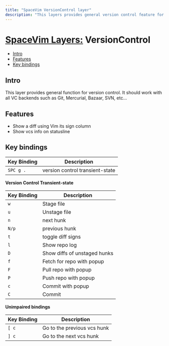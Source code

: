 ```yaml
---
title: "SpaceVim VersionControl layer"
description: "This layers provides general version control feature for vim. It should work with all VC backends such as Git, Mercurial, Bazaar, SVN, etc…"
---
```


# [SpaceVim Layers:](https://spacevim.org/layers) VersionControl

<!-- vim-markdown-toc GFM -->

- [Intro](#intro)
- [Features](#features)
- [Key bindings](#key-bindings)

<!-- vim-markdown-toc -->

## Intro

  This layer provides general function for version control. It should work with all VC backends such as Git, Mercurial, Bazaar, SVN, etc…

## Features

- Show a diff using Vim its sign column
- Show vcs info on statusline

## Key bindings

| Key Binding | Description                     |
| ----------- | ------------------------------- |
| `SPC g .`   | version control transient-state |

**Version Control Transient-state**

| Key Binding | Description                  |
| ----------- | ---------------------------- |
| `w`         | Stage file                   |
| `u`         | Unstage file                 |
| `n`         | next hunk                    |
| `N/p`       | previous hunk                |
| `t`         | toggle diff signs            |
| `l`         | Show repo log                |
| `D`         | Show diffs of unstaged hunks |
| `f`         | Fetch for repo with popup    |
| `F`         | Pull repo with popup         |
| `P`         | Push repo with popup         |
| `c`         | Commit with popup            |
| `C`         | Commit                       |

**Unimpaired bindings**

| Key Binding | Description                 |
| ----------- | --------------------------- |
| `[ c`       | Go to the previous vcs hunk |
| `] c`       | Go to the next vcs hunk     |
